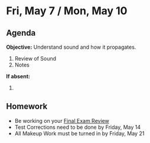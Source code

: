 Fri, May 7 / Mon, May 10
==================  
  
Agenda  
---------  
**Objective:** Understand sound and how it propagates.
  
1. Review of Sound
2. Notes 
  
**If absent:** 

1. 
  
Homework   
-------------  
- Be working on your [Final Exam Review][rev]
- Test Corrections need to be done by Friday, May 14
- All Makeup Work must be turned in by Friday, May 21

[rev]: https://avon.schoology.com/course/2624603689/materials?f=450604587

<!--stackedit_data:
eyJoaXN0b3J5IjpbMzEwNDk1NzgwLDE1NDg0NDY4NDcsMTk2OT
I1ODEwLC0xMzE0Nzc2NzAxLDExOTI3NTAxOTQsODMzNDk1NTUs
LTM3OTc3MTIwMSwyNDg3Nzg1NzcsMTQ1MjkyMzYwNCwtNzY5Mz
EzOTc1LC0zNjc4MzE1NDksNDYxMDA3Mjg4LC0yMDI2ODg1ODMz
LC00ODMwMDUxMDUsNDAyNzU5NzIxLC04MDM2MDMxNzEsODk2OD
AwMzkyLDExOTc5MzA3MDUsODkwNjYxNDI5LDEwMjMwNTMwNTVd
fQ==
-->